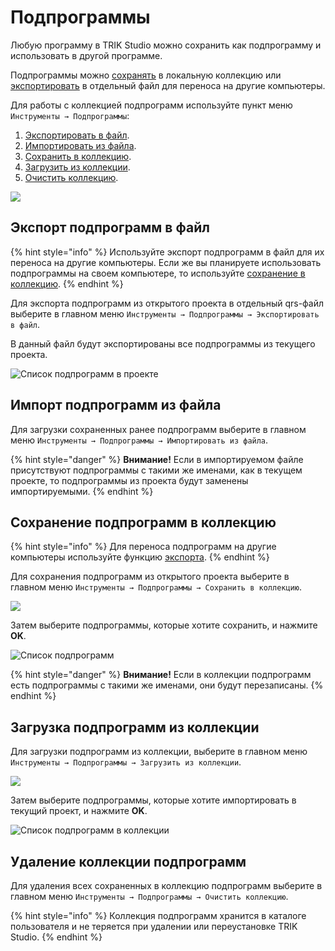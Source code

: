 # Подпрограммы

Любую программу в TRIK Studio можно сохранить как подпрограмму и использовать в другой программе.

Подпрограммы можно [сохранять](subprograms.md#save) в локальную коллекцию или [экспортировать](subprograms.md#export) в отдельный файл для переноса на другие компьютеры.

Для работы с коллекцией подпрограмм используйте пункт меню `Инструменты → Подпрограммы`:

1. [Экспортировать в файл](subprograms.md#export).
2. [Импортировать из файла](subprograms.md#import).
3. [Сохранить в коллекцию](subprograms.md#save).
4. [Загрузить из коллекции](subprograms.md#load).
5. [Очистить коллекцию](subprograms.md#delete).

![](<../../.gitbook/assets/subprogramm (1).png>)

## Экспорт подпрограмм в файл <a href="#export" id="export"></a>

{% hint style="info" %}
Используйте экспорт подпрограмм в файл для их переноса на другие компьютеры. Если же вы планируете использовать подпрограммы на своем компьютере, то используйте [сохранение в коллекцию](subprograms.md#save).
{% endhint %}

Для экспорта подпрограмм из открытого проекта в отдельный qrs-файл выберите в главном меню `Инструменты → Подпрограммы → Экспортировать в файл`.

В данный файл будут экспортированы все подпрограммы из текущего проекта.

![Список подпрограмм в проекте](<../../.gitbook/assets/Подпрограммы 2.png>)

## Импорт подпрограмм из файла <a href="#import" id="import"></a>

Для загрузки сохраненных ранее подпрограмм выберите в главном меню `Инструменты → Подпрограммы → Импортировать из файла`.

{% hint style="danger" %}
**Внимание!** Если в импортируемом файле присутствуют подпрограммы с такими же именами, как в текущем проекте, то подпрограммы из проекта будут заменены импортируемыми.
{% endhint %}

## Сохранение подпрограмм в коллекцию <a href="#save" id="save"></a>

{% hint style="info" %}
Для переноса подпрограмм на другие компьютеры используйте функцию [экспорта](subprograms.md#export).
{% endhint %}

Для сохранения подпрограмм из открытого проекта выберите в главном меню `Инструменты → Подпрограммы → Сохранить в коллекцию`.

![](<../../.gitbook/assets/Подпрограммы 3.png>)

Затем выберите подпрограммы, которые хотите сохранить, и нажмите **OK**.

![Список подпрограмм](<../../.gitbook/assets/Подпрограммы 4.png>)

{% hint style="danger" %}
**Внимание!** Если в коллекции подпрограмм есть подпрограммы с такими же именами, они будут перезаписаны.
{% endhint %}

## Загрузка подпрограмм из коллекции <a href="#load" id="load"></a>

Для загрузки подпрограмм из коллекции, выберите в главном меню `Инструменты → Подпрограммы → Загрузить из коллекции`.

![](<../../.gitbook/assets/Подпрограммы 5.png>)

Затем выберите подпрограммы, которые хотите импортировать в текущий проект, и нажмите **OK**.

![Список подпрограмм в коллекции](<../../.gitbook/assets/Подпрограммы 6.png>)

## Удаление коллекции подпрограмм <a href="#delete" id="delete"></a>

Для удаления всех сохраненных в коллекцию подпрограмм выберите в главном меню `Инструменты → Подпрограммы → Очистить коллекцию`.

{% hint style="info" %}
Коллекция подпрограмм хранится в каталоге пользователя и не теряется при удалении или переустановке TRIK Studio.
{% endhint %}
